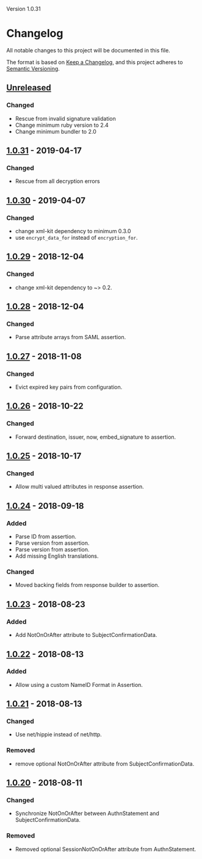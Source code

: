 Version 1.0.31
# Changelog
All notable changes to this project will be documented in this file.

The format is based on [Keep a Changelog](https://keepachangelog.com/en/1.0.0/),
and this project adheres to [Semantic Versioning](https://semver.org/spec/v2.0.0.html).

## [Unreleased]
### Changed
- Rescue from invalid signature validation
- Change minimum ruby version to 2.4
- Change minimum bundler to 2.0

## [1.0.31] - 2019-04-17
### Changed
- Rescue from all decryption errors

## [1.0.30] - 2019-04-07
### Changed
- change xml-kit dependency to minimum 0.3.0
- use `encrypt_data_for` instead of `encryption_for`.

## [1.0.29] - 2018-12-04
### Changed
- change xml-kit dependency to ~> 0.2.

## [1.0.28] - 2018-12-04
### Changed
- Parse attribute arrays from SAML assertion.

## [1.0.27] - 2018-11-08
### Changed
- Evict expired key pairs from configuration.

## [1.0.26] - 2018-10-22
### Changed
- Forward destination, issuer, now, embed\_signature to assertion.

## [1.0.25] - 2018-10-17
### Changed
- Allow multi valued attributes in response assertion.

## [1.0.24] - 2018-09-18
### Added
- Parse ID from assertion.
- Parse version from assertion.
- Parse version from assertion.
- Add missing English translations.

### Changed
- Moved backing fields from response builder to assertion.

## [1.0.23] - 2018-08-23
### Added
- Add NotOnOrAfter attribute to SubjectConfirmationData.

## [1.0.22] - 2018-08-13
### Added
- Allow using a custom NameID Format in Assertion.

## [1.0.21] - 2018-08-13
### Changed
- Use net/hippie instead of net/http.

### Removed
- remove optional NotOnOrAfter attribute from SubjectConfirmationData.

## [1.0.20] - 2018-08-11
### Changed
- Synchronize NotOnOrAfter between AuthnStatement and SubjectConfirmationData.

### Removed
- Removed optional SessionNotOnOrAfter attribute from AuthnStatement.

[Unreleased]: https://github.com/saml-kit/saml-kit/compare/v1.0.31...HEAD
[1.0.31]: https://github.com/saml-kit/saml-kit/compare/v1.0.30...v1.0.31
[1.0.30]: https://github.com/saml-kit/saml-kit/compare/v1.0.29...v1.0.30
[1.0.29]: https://github.com/saml-kit/saml-kit/compare/v1.0.28...v1.0.29
[1.0.28]: https://github.com/saml-kit/saml-kit/compare/v1.0.27...v1.0.28
[1.0.27]: https://github.com/saml-kit/saml-kit/compare/v1.0.26...v1.0.27
[1.0.26]: https://github.com/saml-kit/saml-kit/compare/v1.0.25...v1.0.26
[1.0.25]: https://github.com/saml-kit/saml-kit/compare/v1.0.24...v1.0.25
[1.0.24]: https://github.com/saml-kit/saml-kit/compare/v1.0.23...v1.0.24
[1.0.23]: https://github.com/saml-kit/saml-kit/compare/v1.0.22...v1.0.23
[1.0.22]: https://github.com/saml-kit/saml-kit/compare/v1.0.21...v1.0.22
[1.0.21]: https://github.com/saml-kit/saml-kit/compare/v1.0.20...v1.0.21
[1.0.20]: https://github.com/saml-kit/saml-kit/compare/v1.0.19...v1.0.20
[1.0.19]: https://github.com/saml-kit/saml-kit/compare/v1.0.18...v1.0.19
[1.0.18]: https://github.com/saml-kit/saml-kit/compare/v1.0.17...v1.0.18
[1.0.17]: https://github.com/saml-kit/saml-kit/compare/v1.0.16...v1.0.17
[1.0.16]: https://github.com/saml-kit/saml-kit/compare/v1.0.15...v1.0.16
[1.0.15]: https://github.com/saml-kit/saml-kit/compare/v1.0.14...v1.0.15
[1.0.14]: https://github.com/saml-kit/saml-kit/compare/v1.0.13...v1.0.14
[1.0.13]: https://github.com/saml-kit/saml-kit/compare/v1.0.12...v1.0.13
[1.0.12]: https://github.com/saml-kit/saml-kit/compare/v1.0.11...v1.0.12
[1.0.11]: https://github.com/saml-kit/saml-kit/compare/v1.0.10...v1.0.11
[1.0.10]: https://github.com/saml-kit/saml-kit/compare/v1.0.9...v1.0.10
[1.0.9]: https://github.com/saml-kit/saml-kit/compare/v1.0.8...v1.0.9
[1.0.8]: https://github.com/saml-kit/saml-kit/compare/v1.0.7...v1.0.8
[1.0.7]: https://github.com/saml-kit/saml-kit/compare/v1.0.6...v1.0.7
[1.0.6]: https://github.com/saml-kit/saml-kit/compare/v1.0.5...v1.0.6
[1.0.5]: https://github.com/saml-kit/saml-kit/compare/v1.0.4...v1.0.5
[1.0.4]: https://github.com/saml-kit/saml-kit/compare/v1.0.3...v1.0.4
[1.0.3]: https://github.com/saml-kit/saml-kit/compare/v1.0.2...v1.0.3
[1.0.2]: https://github.com/saml-kit/saml-kit/compare/v1.0.1...v1.0.2
[1.0.1]: https://github.com/saml-kit/saml-kit/compare/v1.0.0...v1.0.1
[1.0.0]: https://github.com/saml-kit/saml-kit/compare/v0.3.6...v1.0.0
[0.3.6]: https://github.com/saml-kit/saml-kit/compare/v0.3.5...v0.3.6
[0.3.5]: https://github.com/saml-kit/saml-kit/compare/v0.3.4...v0.3.5
[0.3.4]: https://github.com/saml-kit/saml-kit/compare/v0.3.3...v0.3.4
[0.3.3]: https://github.com/saml-kit/saml-kit/compare/v0.3.2...v0.3.3
[0.3.2]: https://github.com/saml-kit/saml-kit/compare/v0.3.1...v0.3.2
[0.3.1]: https://github.com/saml-kit/saml-kit/compare/v0.3.0...v0.3.1
[0.3.0]: https://github.com/saml-kit/saml-kit/compare/v0.2.18...v0.3.0
[0.2.18]: https://github.com/saml-kit/saml-kit/compare/v0.2.17...v0.2.18
[0.2.17]: https://github.com/saml-kit/saml-kit/compare/v0.2.16...v0.2.17
[0.2.16]: https://github.com/saml-kit/saml-kit/compare/v0.2.15...v0.2.16
[0.2.15]: https://github.com/saml-kit/saml-kit/compare/v0.2.14...v0.2.15
[0.2.14]: https://github.com/saml-kit/saml-kit/compare/v0.2.13...v0.2.14
[0.2.13]: https://github.com/saml-kit/saml-kit/compare/v0.2.12...v0.2.13
[0.2.12]: https://github.com/saml-kit/saml-kit/compare/v0.2.11...v0.2.12
[0.2.11]: https://github.com/saml-kit/saml-kit/compare/v0.2.10...v0.2.11
[0.2.10]: https://github.com/saml-kit/saml-kit/compare/v0.2.9...v0.2.10
[0.2.9]: https://github.com/saml-kit/saml-kit/compare/v0.2.8...v0.2.9
[0.2.8]: https://github.com/saml-kit/saml-kit/compare/v0.2.7...v0.2.8
[0.2.7]: https://github.com/saml-kit/saml-kit/compare/v0.2.6...v0.2.7
[0.2.6]: https://github.com/saml-kit/saml-kit/compare/v0.2.5...v0.2.6
[0.2.5]: https://github.com/saml-kit/saml-kit/compare/v0.2.4...v0.2.5
[0.2.4]: https://github.com/saml-kit/saml-kit/compare/v0.2.3...v0.2.4
[0.2.3]: https://github.com/saml-kit/saml-kit/compare/v0.2.2...v0.2.3
[0.2.2]: https://github.com/saml-kit/saml-kit/compare/v0.2.1...v0.2.2
[0.2.1]: https://github.com/saml-kit/saml-kit/compare/v0.1.0...v0.2.1
